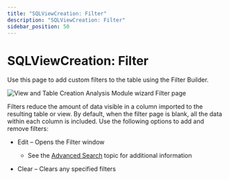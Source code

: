 ```yaml
---
title: "SQLViewCreation: Filter"
description: "SQLViewCreation: Filter"
sidebar_position: 50
---
```


# SQLViewCreation: Filter

Use this page to add custom filters to the table using the Filter Builder.

![View and Table Creation Analysis Module wizard Filter page](/img/product_docs/accessanalyzer/11.6/admin/analysis/sqlviewcreation/filter.webp)

Filters reduce the amount of data visible in a column imported to the resulting table or view. By
default, when the filter page is blank, all the data within each column is included. Use the
following options to add and remove filters:

- Edit – Opens the Filter window

    - See the
      [Advanced Search](/docs/accessanalyzer/11.6/admin/navigate/datagrid.md#advanced-search)
      topic for additional information

- Clear – Clears any specified filters
